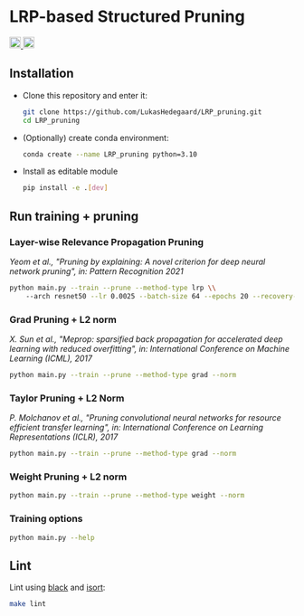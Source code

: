 # LRP-based Structured Pruning

<div align="left">
  <a href="https://creativecommons.org/licenses/by-nc-sa/4.0/">
    <img src="https://img.shields.io/static/v1?label=License&message=CC-BY-NC-SA 4.0&color=blue" height="20">
  </a>
  <a href="https://github.com/psf/black">
    <img src="https://img.shields.io/badge/code%20style-black-000000.svg" height="20">
  </a>
</div>

## Installation
- Clone this repository and enter it: 
    ```bash
    git clone https://github.com/LukasHedegaard/LRP_pruning.git
    cd LRP_pruning
    ```
- (Optionally) create conda environment:
    ```bash
    conda create --name LRP_pruning python=3.10
    ```
- Install as editable module
    ```bash
    pip install -e .[dev]
    ```

## Run training + pruning

### Layer-wise Relevance Propagation Pruning 
_Yeom et al., "Pruning by explaining: A novel criterion for deep neural network pruning", in: Pattern Recognition 2021_
```bash
python main.py --train --prune --method-type lrp \\
    --arch resnet50 --lr 0.0025 --batch-size 64 --epochs 20 --recovery-epochs 20
```
### Grad Pruning + L2 norm 
_X. Sun et al., "Meprop: sparsified back propagation for accelerated deep learning with reduced overfitting", in: International Conference on Machine Learning (ICML), 2017_
```bash
python main.py --train --prune --method-type grad --norm
```

### Taylor Pruning + L2 Norm 
_P. Molchanov et al., "Pruning convolutional neural networks for resource efficient transfer learning", in: International Conference on Learning Representations (ICLR), 2017_
```bash
python main.py --train --prune --method-type grad --norm
```

### Weight Pruning + L2 norm
```bash
python main.py --train --prune --method-type weight --norm
```

### Training options
```bash
python main.py --help
```


## Lint
Lint using [black](https://github.com/psf/black) and [isort](https://github.com/timothycrosley/isort/):
```bash
make lint
```

